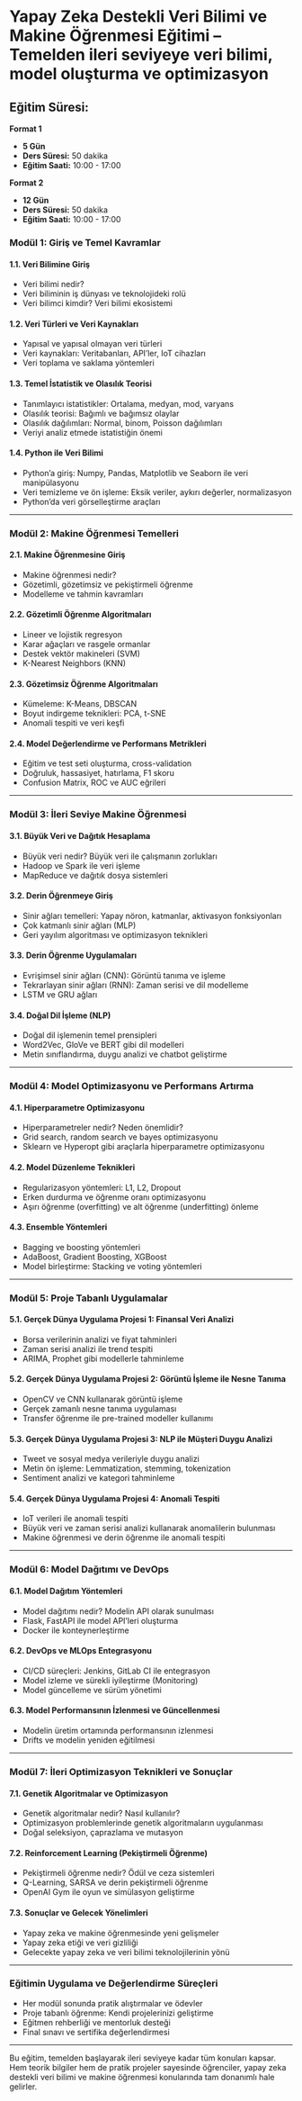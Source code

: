 # **Yapay Zeka Destekli Veri Bilimi ve Makine Öğrenmesi Eğitimi – Temelden ileri seviyeye veri bilimi, model oluşturma ve optimizasyon**

## Eğitim Süresi:

**Format 1**

- **5 Gün**
- **Ders Süresi:** 50 dakika
- **Eğitim Saati:** 10:00 - 17:00

**Format 2**

- **12 Gün**
- **Ders Süresi:** 50 dakika
- **Eğitim Saati:** 10:00 - 17:00

### **Modül 1: Giriş ve Temel Kavramlar**
#### 1.1. Veri Bilimine Giriş
- Veri bilimi nedir?
- Veri biliminin iş dünyası ve teknolojideki rolü
- Veri bilimci kimdir? Veri bilimi ekosistemi

#### 1.2. Veri Türleri ve Veri Kaynakları
- Yapısal ve yapısal olmayan veri türleri
- Veri kaynakları: Veritabanları, API’ler, IoT cihazları
- Veri toplama ve saklama yöntemleri

#### 1.3. Temel İstatistik ve Olasılık Teorisi
- Tanımlayıcı istatistikler: Ortalama, medyan, mod, varyans
- Olasılık teorisi: Bağımlı ve bağımsız olaylar
- Olasılık dağılımları: Normal, binom, Poisson dağılımları
- Veriyi analiz etmede istatistiğin önemi

#### 1.4. Python ile Veri Bilimi
- Python’a giriş: Numpy, Pandas, Matplotlib ve Seaborn ile veri manipülasyonu
- Veri temizleme ve ön işleme: Eksik veriler, aykırı değerler, normalizasyon
- Python’da veri görselleştirme araçları

---

### **Modül 2: Makine Öğrenmesi Temelleri**
#### 2.1. Makine Öğrenmesine Giriş
- Makine öğrenmesi nedir?
- Gözetimli, gözetimsiz ve pekiştirmeli öğrenme
- Modelleme ve tahmin kavramları

#### 2.2. Gözetimli Öğrenme Algoritmaları
- Lineer ve lojistik regresyon
- Karar ağaçları ve rasgele ormanlar
- Destek vektör makineleri (SVM)
- K-Nearest Neighbors (KNN)

#### 2.3. Gözetimsiz Öğrenme Algoritmaları
- Kümeleme: K-Means, DBSCAN
- Boyut indirgeme teknikleri: PCA, t-SNE
- Anomali tespiti ve veri keşfi

#### 2.4. Model Değerlendirme ve Performans Metrikleri
- Eğitim ve test seti oluşturma, cross-validation
- Doğruluk, hassasiyet, hatırlama, F1 skoru
- Confusion Matrix, ROC ve AUC eğrileri

---

### **Modül 3: İleri Seviye Makine Öğrenmesi**
#### 3.1. Büyük Veri ve Dağıtık Hesaplama
- Büyük veri nedir? Büyük veri ile çalışmanın zorlukları
- Hadoop ve Spark ile veri işleme
- MapReduce ve dağıtık dosya sistemleri

#### 3.2. Derin Öğrenmeye Giriş
- Sinir ağları temelleri: Yapay nöron, katmanlar, aktivasyon fonksiyonları
- Çok katmanlı sinir ağları (MLP)
- Geri yayılım algoritması ve optimizasyon teknikleri

#### 3.3. Derin Öğrenme Uygulamaları
- Evrişimsel sinir ağları (CNN): Görüntü tanıma ve işleme
- Tekrarlayan sinir ağları (RNN): Zaman serisi ve dil modelleme
- LSTM ve GRU ağları

#### 3.4. Doğal Dil İşleme (NLP)
- Doğal dil işlemenin temel prensipleri
- Word2Vec, GloVe ve BERT gibi dil modelleri
- Metin sınıflandırma, duygu analizi ve chatbot geliştirme

---

### **Modül 4: Model Optimizasyonu ve Performans Artırma**
#### 4.1. Hiperparametre Optimizasyonu
- Hiperparametreler nedir? Neden önemlidir?
- Grid search, random search ve bayes optimizasyonu
- Sklearn ve Hyperopt gibi araçlarla hiperparametre optimizasyonu

#### 4.2. Model Düzenleme Teknikleri
- Regularizasyon yöntemleri: L1, L2, Dropout
- Erken durdurma ve öğrenme oranı optimizasyonu
- Aşırı öğrenme (overfitting) ve alt öğrenme (underfitting) önleme

#### 4.3. Ensemble Yöntemleri
- Bagging ve boosting yöntemleri
- AdaBoost, Gradient Boosting, XGBoost
- Model birleştirme: Stacking ve voting yöntemleri

---

### **Modül 5: Proje Tabanlı Uygulamalar**
#### 5.1. Gerçek Dünya Uygulama Projesi 1: Finansal Veri Analizi
- Borsa verilerinin analizi ve fiyat tahminleri
- Zaman serisi analizi ile trend tespiti
- ARIMA, Prophet gibi modellerle tahminleme

#### 5.2. Gerçek Dünya Uygulama Projesi 2: Görüntü İşleme ile Nesne Tanıma
- OpenCV ve CNN kullanarak görüntü işleme
- Gerçek zamanlı nesne tanıma uygulaması
- Transfer öğrenme ile pre-trained modeller kullanımı

#### 5.3. Gerçek Dünya Uygulama Projesi 3: NLP ile Müşteri Duygu Analizi
- Tweet ve sosyal medya verileriyle duygu analizi
- Metin ön işleme: Lemmatization, stemming, tokenization
- Sentiment analizi ve kategori tahminleme

#### 5.4. Gerçek Dünya Uygulama Projesi 4: Anomali Tespiti
- IoT verileri ile anomali tespiti
- Büyük veri ve zaman serisi analizi kullanarak anomalilerin bulunması
- Makine öğrenmesi ve derin öğrenme ile anomali tespiti

---

### **Modül 6: Model Dağıtımı ve DevOps**
#### 6.1. Model Dağıtım Yöntemleri
- Model dağıtımı nedir? Modelin API olarak sunulması
- Flask, FastAPI ile model API’leri oluşturma
- Docker ile konteynerleştirme

#### 6.2. DevOps ve MLOps Entegrasyonu
- CI/CD süreçleri: Jenkins, GitLab CI ile entegrasyon
- Model izleme ve sürekli iyileştirme (Monitoring)
- Model güncelleme ve sürüm yönetimi

#### 6.3. Model Performansının İzlenmesi ve Güncellenmesi
- Modelin üretim ortamında performansının izlenmesi
- Drifts ve modelin yeniden eğitilmesi

---

### **Modül 7: İleri Optimizasyon Teknikleri ve Sonuçlar**
#### 7.1. Genetik Algoritmalar ve Optimizasyon
- Genetik algoritmalar nedir? Nasıl kullanılır?
- Optimizasyon problemlerinde genetik algoritmaların uygulanması
- Doğal seleksiyon, çaprazlama ve mutasyon

#### 7.2. Reinforcement Learning (Pekiştirmeli Öğrenme)
- Pekiştirmeli öğrenme nedir? Ödül ve ceza sistemleri
- Q-Learning, SARSA ve derin pekiştirmeli öğrenme
- OpenAI Gym ile oyun ve simülasyon geliştirme

#### 7.3. Sonuçlar ve Gelecek Yönelimleri
- Yapay zeka ve makine öğrenmesinde yeni gelişmeler
- Yapay zeka etiği ve veri gizliliği
- Gelecekte yapay zeka ve veri bilimi teknolojilerinin yönü

---

### **Eğitimin Uygulama ve Değerlendirme Süreçleri**
- Her modül sonunda pratik alıştırmalar ve ödevler
- Proje tabanlı öğrenme: Kendi projelerinizi geliştirme
- Eğitmen rehberliği ve mentorluk desteği
- Final sınavı ve sertifika değerlendirmesi

---

Bu eğitim, temelden başlayarak ileri seviyeye kadar tüm konuları kapsar. Hem teorik bilgiler hem de pratik projeler sayesinde öğrenciler, yapay zeka destekli veri bilimi ve makine öğrenmesi konularında tam donanımlı hale gelirler.